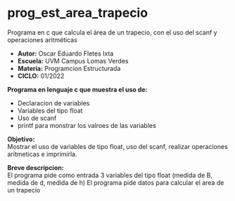 # prog_est_area_trapecio
Programa en c que calcula el área de un trapecio, con el uso del scanf y operaciones aritméticas

* <b> Autor:</b> Oscar Eduardo Fletes Ixta
* <b> Escuela:</b> UVM Campus Lomas Verdes
* <b> Materia:</b> Programcion Estructurada
* <b> CICLO:</b> 01/2022

<b> Programa en lenguaje c que muestra el uso de:</b>
* Declaracion de variables 
* Variables del tipo float
* Uso de scanf
* printf para monstrar los valroes de las variables

<b> Objetivo:</b>
<br>
Mostrar el uso de variables de tipo float, uso del scanf, realizar operaciones aritmeticas e imprimirla.

<b> Breve descripcion:</b>
<br>
El programa  pide como entrada 3 variables del tipo float (medida de B, medida de d, medida de h)
El programa pide datos para calcular el area de un trapecio